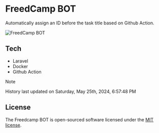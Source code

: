 # FreedCamp BOT

Automatically assign an ID before the task title based on Github Action.

![FreedCamp BOT](https://repository-images.githubusercontent.com/737932867/7d34798b-2680-471c-b089-a78a718d3d6a)

## Tech

- Laravel
- Docker
- Github Action

> [!NOTE]  
> History last updated on Saturday, May 25th, 2024, 6:57:48 PM

## License

The Freedcamp BOT is open-sourced software licensed under the [MIT license](https://opensource.org/licenses/MIT).
